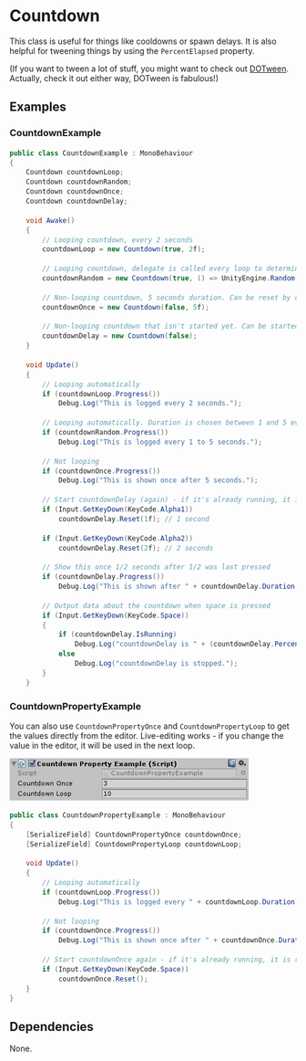 # Countdown

This class is useful for things like cooldowns or spawn delays. It is also helpful for tweening things by using the `PercentElapsed` property.

(If you want to tween a lot of stuff, you might want to check out [DOTween](http://dotween.demigiant.com). Actually, check it out either way, DOTween is fabulous!)

## Examples

### CountdownExample

```C#
public class CountdownExample : MonoBehaviour
{
	Countdown countdownLoop;
	Countdown countdownRandom;
	Countdown countdownOnce;
	Countdown countdownDelay;

	void Awake()
	{
		// Looping countdown, every 2 seconds
		countdownLoop = new Countdown(true, 2f);

		// Looping countdown, delegate is called every loop to determine duration (1 to 5 seconds)
		countdownRandom = new Countdown(true, () => UnityEngine.Random.Range(1f, 5f));

		// Non-looping countdown, 5 seconds duration. Can be reset by calling Reset().
		countdownOnce = new Countdown(false, 5f);

		// Non-looping countdown that isn't started yet. Can be started by calling e.g. Reset(5f).
		countdownDelay = new Countdown(false);
	}

	void Update()
	{
		// Looping automatically
		if (countdownLoop.Progress())
			Debug.Log("This is logged every 2 seconds.");

		// Looping automatically. Duration is chosen between 1 and 5 every loop.
		if (countdownRandom.Progress())
			Debug.Log("This is logged every 1 to 5 seconds.");

		// Not looping
		if (countdownOnce.Progress())
			Debug.Log("This is shown once after 5 seconds.");

		// Start countdownDelay (again) - if it's already running, it is reset
		if (Input.GetKeyDown(KeyCode.Alpha1))
			countdownDelay.Reset(1f); // 1 second

		if (Input.GetKeyDown(KeyCode.Alpha2))
			countdownDelay.Reset(2f); // 2 seconds

		// Show this once 1/2 seconds after 1/2 was last pressed
		if (countdownDelay.Progress())
			Debug.Log("This is shown after " + countdownDelay.Duration + " seconds.");

		// Output data about the countdown when space is pressed
		if (Input.GetKeyDown(KeyCode.Space))
		{
			if (countdownDelay.IsRunning)
				Debug.Log("countdownDelay is " + (countdownDelay.PercentElapsed * 100) + "% complete.");
			else
				Debug.Log("countdownDelay is stopped.");
		}
	}
```

### CountdownPropertyExample

You can also use `CountdownPropertyOnce` and `CountdownPropertyLoop` to get the values directly from the
editor. Live-editing works - if you change the value in the editor, it will be used in the next loop.

![CountdownPropertyExample Editor Screenshot](../_Images/CountdownPropertyExample.png)

```C#
public class CountdownPropertyExample : MonoBehaviour
{
	[SerializeField] CountdownPropertyOnce countdownOnce;
	[SerializeField] CountdownPropertyLoop countdownLoop;

	void Update()
	{
		// Looping automatically
		if (countdownLoop.Progress())
			Debug.Log("This is logged every " + countdownLoop.Duration + " seconds.");

		// Not looping
		if (countdownOnce.Progress())
			Debug.Log("This is shown once after " + countdownOnce.Duration + " seconds.");

		// Start countdownOnce again - if it's already running, it is reset
		if (Input.GetKeyDown(KeyCode.Space))
			countdownOnce.Reset();
	}
}
```

## Dependencies

None.